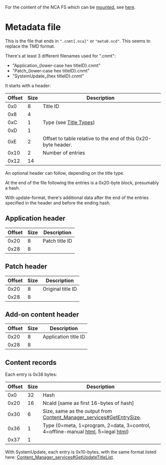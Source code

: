 For the content of the NCA FS which can be
[mounted](Filesystem%20services.md "wikilink"), see
[here](NCA%20Content%20FS.md "wikilink").

# Metadata file

This is the file that ends in `".cnmt{.nca}"` or `"meta0.ncd"`. This
seems to replace the TMD format.

There's at least 3 different filenames used for ".cnmt":

  - "Application\_{lower-case hex titleID}.cnmt"
  - "Patch\_{lower-case hex titleID}.cnmt"
  - "SystemUpdate\_{hex titleID}.cnmt"

It starts with a
header:

| Offset | Size | Description                                                                                     |
| ------ | ---- | ----------------------------------------------------------------------------------------------- |
| 0x0    | 8    | Title ID                                                                                        |
| 0x8    | 4    |                                                                                                 |
| 0xC    | 1    | Type (see [Title Types](Content%20Manager%20services#Title%20Types.md##Title_Types "wikilink")) |
| 0xD    | 1    |                                                                                                 |
| 0xE    | 2    | Offset to table relative to the end of this 0x20-byte header.                                   |
| 0x10   | 2    | Number of entries                                                                               |
| 0x12   | 14   |                                                                                                 |

An optional header can follow, depending on the title type.

At the end of the file following the entries is a 0x20-byte block,
presumably a hash.

With update-format, there's additional data after the end of the entries
specified in the header and before the ending hash.

## Application header

| Offset | Size | Description    |
| ------ | ---- | -------------- |
| 0x20   | 8    | Patch title ID |
| 0x28   | 8    |                |

## Patch header

| Offset | Size | Description       |
| ------ | ---- | ----------------- |
| 0x20   | 8    | Original title ID |
| 0x28   | 8    |                   |

## Add-on content header

| Offset | Size | Description          |
| ------ | ---- | -------------------- |
| 0x20   | 8    | Application title ID |
| 0x28   | 8    |                      |

## Content records

Each entry is 0x38
bytes:

| Offset | Size | Description                                                                                                                                              |
| ------ | ---- | -------------------------------------------------------------------------------------------------------------------------------------------------------- |
| 0x0    | 32   | Hash                                                                                                                                                     |
| 0x20   | 16   | NcaId \[same as first 16-bytes of hash\]                                                                                                                 |
| 0x30   | 6    | Size, same as the output from [Content\_Manager\_services\#GetEntrySize](Content%20Manager%20services#GetEntrySize.md##GetEntrySize "wikilink").         |
| 0x36   | 1    | Type (0=meta, 1=program, 2=data, 3=control, 4=offline-manual [html](Internet%20Browser.md "wikilink"), 5=legal [html](Internet%20Browser.md "wikilink")) |
| 0x37   | 1    |                                                                                                                                                          |

With SystemUpdate, each entry is 0x10-bytes, with the same format listed
here:
[Content\_Manager\_services\#GetUpdateTitleList](Content%20Manager%20services#GetUpdateTitleList.md##GetUpdateTitleList "wikilink").
